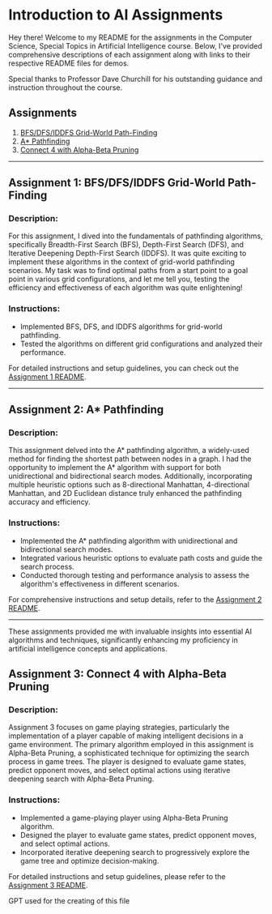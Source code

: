 # Introduction to AI Assignments

Hey there! Welcome to my README for the assignments in the Computer Science, Special Topics in Artificial Intelligence course. Below, I've provided comprehensive descriptions of each assignment along with links to their respective README files for demos.

Special thanks to Professor Dave Churchill for his outstanding guidance and instruction throughout the course.

## Assignments

1. [BFS/DFS/IDDFS Grid-World Path-Finding](#assignment-1-bfsdfsiddfs-grid-world-path-finding)
2. [A* Pathfinding](#assignment-2-a-pathfinding)
3. [Connect 4 with Alpha-Beta Pruning](#assignment-3-connect-4-with-alpha-beta-pruning)


---

## Assignment 1: BFS/DFS/IDDFS Grid-World Path-Finding

### Description:

For this assignment, I dived into the fundamentals of pathfinding algorithms, specifically Breadth-First Search (BFS), Depth-First Search (DFS), and Iterative Deepening Depth-First Search (IDDFS). It was quite exciting to implement these algorithms in the context of grid-world pathfinding scenarios. My task was to find optimal paths from a start point to a goal point in various grid configurations, and let me tell you, testing the efficiency and effectiveness of each algorithm was quite enlightening!

### Instructions:

- Implemented BFS, DFS, and IDDFS algorithms for grid-world pathfinding.
- Tested the algorithms on different grid configurations and analyzed their performance.

For detailed instructions and setup guidelines, you can check out the [Assignment 1 README](assignment-1/README.md).

---

## Assignment 2: A* Pathfinding

### Description:

This assignment delved into the A* pathfinding algorithm, a widely-used method for finding the shortest path between nodes in a graph. I had the opportunity to implement the A* algorithm with support for both unidirectional and bidirectional search modes. Additionally, incorporating multiple heuristic options such as 8-directional Manhattan, 4-directional Manhattan, and 2D Euclidean distance truly enhanced the pathfinding accuracy and efficiency.

### Instructions:

- Implemented the A* pathfinding algorithm with unidirectional and bidirectional search modes.
- Integrated various heuristic options to evaluate path costs and guide the search process.
- Conducted thorough testing and performance analysis to assess the algorithm's effectiveness in different scenarios.

For comprehensive instructions and setup details, refer to the [Assignment 2 README](assignment-2/README.md).

---

These assignments provided me with invaluable insights into essential AI algorithms and techniques, significantly enhancing my proficiency in artificial intelligence concepts and applications. 

## Assignment 3: Connect 4 with Alpha-Beta Pruning

### Description:

Assignment 3 focuses on game playing strategies, particularly the implementation of a player capable of making intelligent decisions in a game environment. The primary algorithm employed in this assignment is Alpha-Beta Pruning, a sophisticated technique for optimizing the search process in game trees. The player is designed to evaluate game states, predict opponent moves, and select optimal actions using iterative deepening search with Alpha-Beta Pruning.

### Instructions:

- Implemented a game-playing player using Alpha-Beta Pruning algorithm.
- Designed the player to evaluate game states, predict opponent moves, and select optimal actions.
- Incorporated iterative deepening search to progressively explore the game tree and optimize decision-making.

For detailed instructions and setup guidelines, please refer to the [Assignment 3 README](assignment-3/README.md).


GPT used for the creating of this file
